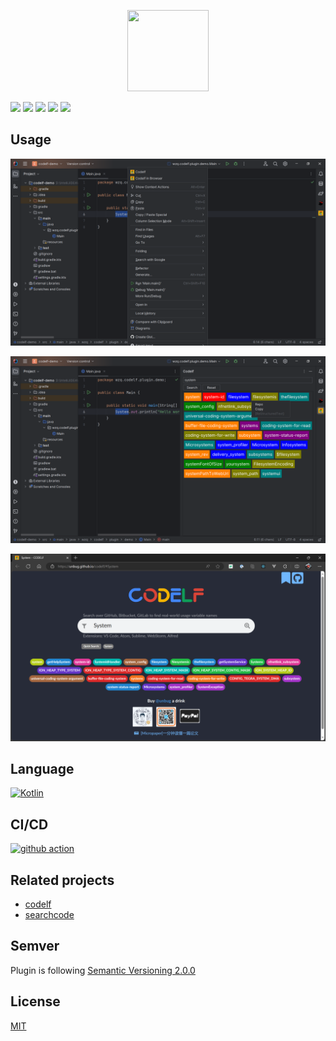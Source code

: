 <p align="center">
    <img width="130px" height="130px" src='https://user-images.githubusercontent.com/799578/50462941-8075fe80-09c3-11e9-89e7-af0cb7991406.png' alt="">
</p>

![](https://img.shields.io/jetbrains/plugin/v/wzq.codelf.plugin) ![](https://img.shields.io/jetbrains/plugin/r/stars/wzq.codelf.plugin) ![](https://img.shields.io/jetbrains/plugin/d/wzq.codelf.plugin) ![](https://img.shields.io/github/actions/workflow/status/Zhiqiang-Wu/idea-codelf-plugin/publish.yml) ![](https://img.shields.io/github/license/Zhiqiang-Wu/idea-codelf-plugin)

## Usage

![](./docs/screenshot1.png)

![](./docs/screenshot2.png)

![](./docs/screenshot3.png)

## Language

[![Kotlin](https://skillicons.dev/icons?i=kotlin)](https://kotlinlang.org)

## CI/CD

[![github action](https://skillicons.dev/icons?i=github)](https://github.com/actions)

## Related projects

- [codelf](https://github.com/unbug/codelf)
- [searchcode](https://searchcode.com/)

## Semver

Plugin is following [Semantic Versioning 2.0.0](https://semver.org/)

## License

[MIT](./LICENSE)
